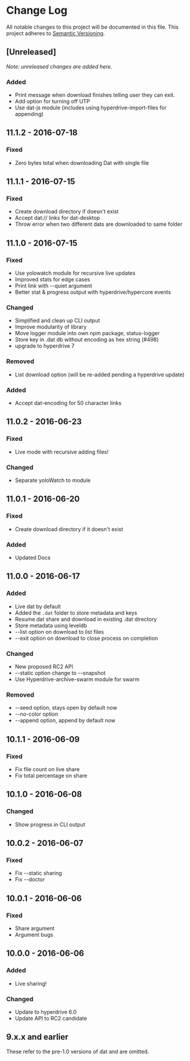 # Change Log
All notable changes to this project will be documented in this file.
This project adheres to [Semantic Versioning](http://semver.org/).

## [Unreleased]
*Note: unreleased changes are added here.*
### Added
* Print message when download finishes telling user they can exit.
* Add option for turning off UTP
* Use dat-js module (includes using hyperdrive-import-files for appending)

## 11.1.2 - 2016-07-18
### Fixed
* Zero bytes total when downloading Dat with single file

## 11.1.1 - 2016-07-15
### Fixed
* Create download directory if doesn't exist
* Accept dat:// links for dat-desktop
* Throw error when two different dats are downloaded to same folder

## 11.1.0 - 2016-07-15
### Fixed
* Use yolowatch module for recursive live updates
* Improved stats for edge cases
* Print link with --quiet argument
* Better stat & progress output with hyperdrive/hypercore events

### Changed
* Simplified and clean up CLI output
* Improve modularity of library
* Move logger module into own npm package, status-logger
* Store key in .dat db without encoding as hex string (#498)
* upgrade to hyperdrive 7

### Removed
* List download option (will be re-added pending a hyperdrive update)

### Added
* Accept dat-encoding for 50 character links

## 11.0.2 - 2016-06-23
### Fixed
* Live mode with recursive adding files!

### Changed
* Separate yoloWatch to module

## 11.0.1 - 2016-06-20
### Fixed
* Create download directory if it doesn't exist

### Added
* Updated Docs

## 11.0.0 - 2016-06-17
### Added
* Live dat by default
* Added the `.dat` folder to store metadata and keys
* Resume dat share and download in existing .dat directory
* Store metadata using leveldb
* --list option on download to list files
* --exit option on download to close process on completion

### Changed
* New proposed RC2 API
* --static option change to --snapshot
* Use Hyperdrive-archive-swarm module for swarm

### Removed
* --seed option, stays open by default now
* --no-color option
* --append option, append by default now

## 10.1.1 - 2016-06-09
### Fixed
* Fix file count on live share
* Fix total percentage on share

## 10.1.0 - 2016-06-08
### Changed
* Show progress in CLI output

## 10.0.2 - 2016-06-07
### Fixed
* Fix --static sharing
* Fix --doctor

## 10.0.1 - 2016-06-06
### Fixed
* Share argument
* Argument bugs

## 10.0.0 - 2016-06-06
### Added
* Live sharing!

### Changed
* Update to hyperdrive 6.0
* Update API to RC2 candidate 

## 9.x.x and earlier

These refer to the pre-1.0 versions of dat and are omitted.
